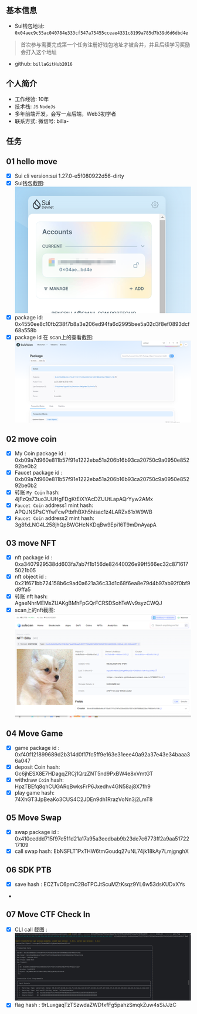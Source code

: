 ## 基本信息
- Sui钱包地址: `0x04aec9c55ac040784e333cf547a75455cceae4331c8199a785d7b39d6d6dbd4e`
> 首次参与需要完成第一个任务注册好钱包地址才被合并，并且后续学习奖励会打入这个地址
- github: `billaGitHub2016`

## 个人简介
- 工作经验: 10年
- 技术栈: `JS` `NodeJs`
- 多年前端开发，会写一点后端，Web3初学者
- 联系方式: 微信号: billa-

## 任务

##   01 hello move  
- [x] Sui cli version:sui 1.27.0-e5f080922d56-dirty
- [x] Sui钱包截图: ![Sui钱包截图](./images/wallet.jpg)
- [x] package id: 0x4550ee8c10fb238f7b8a3e206ed94fa6d2995bee5a02d3f8ef0893dcf68a558b
- [x] package id 在 scan上的查看截图:![Scan截图](./images/packageId.jpg)

##   02 move coin
- [x] My Coin package id : 0xb09a7d960e811b57f91e1222eba51a206b16b93ca20750c9a0950e85292be0b2
- [x] Faucet package id : 0xb09a7d960e811b57f91e1222eba51a206b16b93ca20750c9a0950e85292be0b2
- [x] 转账 `My Coin` hash: 4jFzQs73uo3UUHgFDgKtEiXYAcDZUUtLapAQrYyw2AMx
- [x] `Faucet Coin` address1 mint hash: APQJNSPsCYfwFcwPtbfhBXh5hisac1z4LARZx61xW9WB
- [x] `Faucet Coin` address2 mint hash: 3g8fxLNG4L258jhQpBWGHcNKDqBw9Epi16T9mDnAyapA

##   03 move NFT
- [x] nft package id : 0xa3407929538dd603fa7ab7f1b156de82440026e99ff566ec32c8716175021b05
- [x] nft object id : 0x21f671bb724158b6c9ad0a621a36c33d1c68f6ea8e79d4b97ab92f0bf9d9ffa5
- [x] 转账 nft hash: AgaeNhrMEMsZUAKgBMhFpGQrFCRSDSohTeWv9syzCWQJ
- [x] scan上的nft截图: ![Scan截图](./images/nft.jpg)

##   04 Move Game
- [x] game package id : 0xf40f121899689d2b314d0f17fc5ff9e163e31eee40a92a37e43e34baaa36a047
- [x] deposit Coin hash: Gc6jhESX8E7HDagqZRCj1QrzZNT5nd9PxBW4e8xVmtGT
- [x] withdraw `Coin` hash: HpzTBEfq8qhCUGARqBwksFrP6Jxedhv4GN58aj8X7fh9
- [x] play game hash: 74XhGT3JpBeaKo3CUS4C2JDEn9dh1RrazVoNn3j2LmT8

##   05 Move Swap
- [x] swap package id : 0x410ceddd715f97c511d21a17a95a3eedbab9b23de7c6773ff2a9aa5172217109
- [x] call swap hash: EbNSFLT1PxTHW6tmGoudq27uNL74jk18kAy7LmjgnghX

##   06 SDK PTB
- [x] save hash : ECZTvC6pmC2BoTPCJtScuMZtKsqz9YL6w53dsKUDxXYs
- 
##   07 Move CTF Check In
- [x] CLI call 截图 : ![截图](./images/task7.png)
- [x] flag hash : 9rLuxgaqTzTSzwdaZWDfxfFg5pahzSmqkZuw4sSiJJzC
